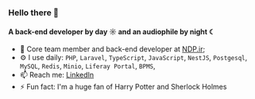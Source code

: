 ### Hello there 👋

#### A back-end developer by day ☼ and an audiophile by night ☾

- 👥 Core team member and back-end developer at [NDP.ir](https://ndp.ir);<br>
- ⚙️ I use daily: `PHP`, `Laravel`, `TypeScript`, `JavaScript`, `NestJS`, `Postgesql`, `MySQL`, `Redis`, `Minio`, `Liferay Portal`, `BPMS`, 
- 📫 Reach me: [LinkedIn](https://www.linkedin.com/in/fekri-m/)
- ⚡️ Fun fact: I'm a huge fan of Harry Potter and Sherlock Holmes
